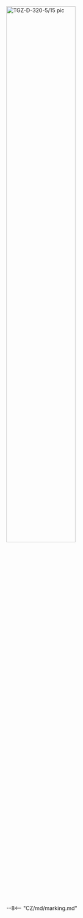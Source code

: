 <img src="../../../../../source/img/photo_TGZ-D-320-5_15.webp" alt="TGZ-D-320-5/15 pic" style="width:60%;">

--8<-- "CZ/md/marking.md"
